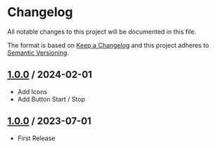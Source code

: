 # Changelog
All notable changes to this project will be documented in this file.

The format is based on [Keep a Changelog](http://keepachangelog.com/en/1.0.0/)
and this project adheres to [Semantic Versioning](http://semver.org/spec/v2.0.0.html).

## [1.0.0] / 2024-02-01
- Add Icons
- Add Button Start / Stop

## [1.0.0] / 2023-07-01
- First Release

[vNext]: ../../compare/1.0.0...HEAD
[1.0.0]: ../../compare/1.0.0